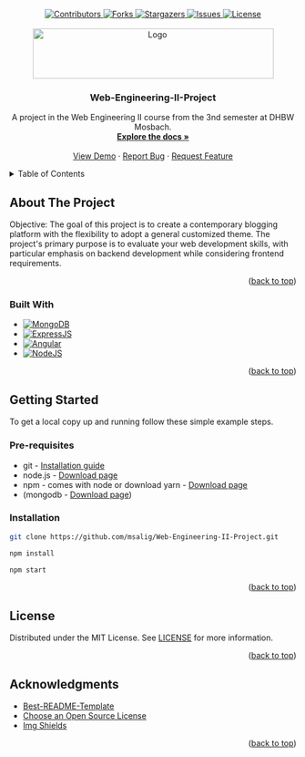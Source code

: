 <!-- Improved compatibility of back to top link: See: https://github.com/othneildrew/Best-README-Template/pull/73 -->
<a name="readme-top"></a>
<!--
*** Thanks for checking out the Best-README-Template. If you have a suggestion
*** that would make this better, please fork the repo and create a pull request
*** or simply open an issue with the tag "enhancement".
*** Don't forget to give the project a star!
*** Thanks again! Now go create something AMAZING! :D
-->



<!-- PROJECT SHIELDS -->
<div align="center">
  <a href="https://github.com/msalig/Web-Engineering-II-Project/graphs/contributors">
    <img src="https://img.shields.io/github/contributors/msalig/Web-Engineering-II-Project.svg?style=for-the-badge" alt="Contributors">
  </a>
  <a href="https://github.com/msalig/Web-Engineering-II-Project/network/members">
    <img src="https://img.shields.io/github/forks/msalig/Web-Engineering-II-Project.svg?style=for-the-badge" alt="Forks">
  </a>
  <a href="https://github.com/msalig/Web-Engineering-II-Project/stargazers">
    <img src="https://img.shields.io/github/stars/msalig/Web-Engineering-II-Project.svg?style=for-the-badge" alt="Stargazers">
  </a>
    <a href="https://github.com/msalig/Web-Engineering-II-Project/issues">
    <img src="https://img.shields.io/github/issues/msalig/Web-Engineering-II-Project.svg?style=for-the-badge" alt="Issues">
  </a>
    <a href="https://github.com/msalig/Web-Engineering-II-Project/blob/main/LICENSE">
    <img src="https://img.shields.io/github/license/msalig/Web-Engineering-II-Project.svg?style=for-the-badge" alt="License">
  </a>
</div>


<!-- PROJECT LOGO -->
<br />
<div align="center">
  <a href="https://mosbach.dhbw.de/">
    <img src="https://moodle.mosbach.dhbw.de/pluginfile.php/1/theme_adaptable/logo/1676181944/DHBW-Logo.png" alt="Logo" width="423" height="88">
  </a>

  <h3 align="center">Web-Engineering-II-Project</h3>

  <p align="center">
    A project in the Web Engineering II course from the 3nd semester at DHBW Mosbach.
    <br />
    <a href="https://github.com/msalig/Web-Engineering-II-Project"><strong>Explore the docs »</strong></a>
    <br />
    <br />
    <a href="https://github.com/msalig/Web-Engineering-II-Project">View Demo</a>
    ·
    <a href="https://github.com/msalig/Web-Engineering-II-Project/issues">Report Bug</a>
    ·
    <a href="https://github.com/msalig/Web-Engineering-II-Project/issues">Request Feature</a>
  </p>
</div>



<!-- TABLE OF CONTENTS -->
<details>
  <summary>Table of Contents</summary>
  <ol>
    <li>
      <a href="#about-the-project">About The Project</a>
      <ul>
        <li><a href="#built-with">Built With</a></li>
      </ul>
    </li>
    <li>
      <a href="#getting-started">Getting Started</a>
      <ul>
        <li><a href="#installation">Installation</a></li>
      </ul>
    </li>
    <li><a href="#usage">Usage</a></li>
    <li><a href="#license">License</a></li>
  </ol>
</details>



<!-- ABOUT THE PROJECT -->
## About The Project

Objective: The goal of this project is to create a contemporary blogging platform with the flexibility to adopt a general customized theme. The project's primary purpose is to evaluate your web development skills, with particular emphasis on backend development while considering frontend requirements.

<p align="right">(<a href="#readme-top">back to top</a>)</p>



### Built With

* [![MongoDB][MongoDB.com]][MongoDB-url]
* [![ExpressJS][ExpressJS.com]][ExpressJS-url]
* [![Angular][Angular.io]][Angular-url]
* [![NodeJS][NodeJS.org]][NodeJS-url]

<!--* [![Passport][PassportJS.org]][PassportJS-url]
* [![QuillJS][QuillJS.com]][QuillJS-url]-->


<p align="right">(<a href="#readme-top">back to top</a>)</p>



<!-- GETTING STARTED -->
## Getting Started

To get a local copy up and running follow these simple example steps.

### Pre-requisites

- git - [Installation guide](https://www.linode.com/docs/development/version-control/how-to-install-git-on-linux-mac-and-windows/)
- node.js - [Download page](https://nodejs.org/en/download/)
- npm - comes with node or download yarn - [Download page](https://yarnpkg.com/lang/en/docs/install)
- (mongodb - [Download page](https://www.mongodb.com/download-center/community))

### Installation

   ```sh
   git clone https://github.com/msalig/Web-Engineering-II-Project.git
   
   npm install
   
   npm start
   ```

<p align="right">(<a href="#readme-top">back to top</a>)</p>



<!-- USAGE EXAMPLES -->
<!--## Usage

Use this space to show useful examples of how a project can be used. Additional screenshots, code examples and demos work well in this space. You may also link to more resources.

<p align="right">(<a href="#readme-top">back to top</a>)</p>
-->

<!-- LICENSE -->
## License

Distributed under the MIT License. See [LICENSE](./LICENSE) for more information.

<p align="right">(<a href="#readme-top">back to top</a>)</p>


<!-- ACKNOWLEDGMENTS -->
## Acknowledgments

* [Best-README-Template](https://github.com/othneildrew/Best-README-Template)
* [Choose an Open Source License](https://choosealicense.com)
* [Img Shields](https://shields.io)
<!--* [GitHub Pages](https://pages.github.com)-->

<p align="right">(<a href="#readme-top">back to top</a>)</p>

<!-- MARKDOWN LINKS & IMAGES -->
<!-- https://www.markdownguide.org/basic-syntax/#reference-style-links -->
[NodeJS.org]: https://img.shields.io/badge/Nodejs-339933?style=for-the-badge&logo=nodedotjs&logoColor=white
[NodeJS-url]: https://nodejs.org

[MongoDB.com]: https://img.shields.io/badge/mongodb-47A248?style=for-the-badge&logo=mongodb&logoColor=white
[MongoDB-url]: https://mongodb.com

[Angular.io]: https://img.shields.io/badge/Angular-DD0031?style=for-the-badge&logo=angular&logoColor=white
[Angular-url]: https://angular.io/

[ExpressJS.com]: https://img.shields.io/badge/express-000000?style=for-the-badge&logo=express&logoColor=white
[ExpressJS-url]: https://expressjs.com/

[PassportJS.org]: https://img.shields.io/badge/passport-34E27A?style=for-the-badge&logo=passport&logoColor=white
[PassportJS-url]: https://passportjs.org

[QuillJS.com]: https://img.shields.io/badge/quilljs-1d1e30?style=for-the-badge&logo=quilljs.com/assets/images/logo.svg&logoColor=white
[QuillJS-url]: https://quilljs.com

